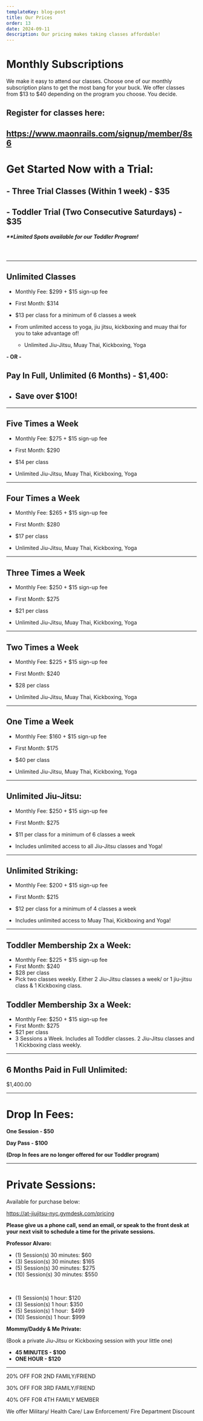 ```yaml
---
templateKey: blog-post
title: Our Prices
order: 13
date: 2024-09-11
description: Our pricing makes taking classes affordable!
---
```

# Monthly Subscriptions

We make it easy to attend our classes. Choose one of our monthly subscription plans to get the most bang for your buck. We offer classes from $13 to $40 depending on the program you choose. You decide.

## Register for classes here:

## <https://www.maonrails.com/signup/member/8s6>

# Get Started Now with a Trial:

## \- Three Trial Classes (Within 1 week) - $35

## \- Toddler Trial (Two Consecutive Saturdays) - $35

##### \*\*Limited Spots available for our Toddler Program!

 <br>

- - -

## Unlimited Classes
* Monthly Fee: $299 + $15 sign-up fee
* First Month: $314
* $13 per class for a minimum of 6 classes a week

* From unlimited access to yoga, jiu jitsu, kickboxing and muay thai for you to take advantage of! 

  * Unlimited Jiu-Jitsu, Muay Thai, Kickboxing, Yoga

**\- OR -** 

## Pay In Full, Unlimited (6 Months) - $1,400:

* ## Save over $100!

- - -

## Five Times a Week
  * Monthly Fee: $275 + $15 sign-up fee
  * First Month: $290
  * $14 per class

  * Unlimited Jiu-Jitsu, Muay Thai, Kickboxing, Yoga

- - -

## Four Times a Week
  * Monthly Fee: $265 + $15 sign-up fee
  * First Month: $280
  * $17 per class

  * Unlimited Jiu-Jitsu, Muay Thai, Kickboxing, Yoga

- - -

## Three Times a Week
  * Monthly Fee: $250 + $15 sign-up fee
  * First Month: $275
  * $21 per class

  * Unlimited Jiu-Jitsu, Muay Thai, Kickboxing, Yoga

- - -

## Two Times a Week
  * Monthly Fee: $225 + $15 sign-up fee
  * First Month: $240
  * $28 per class

  * Unlimited Jiu-Jitsu, Muay Thai, Kickboxing, Yoga

- - -

## One Time a Week
  * Monthly Fee: $160 + $15 sign-up fee
  * First Month: $175
  * $40 per class

  * Unlimited Jiu-Jitsu, Muay Thai, Kickboxing, Yoga


- - -

## Unlimited Jiu-Jitsu:
  * Monthly Fee: $250 + $15 sign-up fee
  * First Month: $275
  * $11 per class for a minimum of 6 classes a week

* Includes unlimited access to all Jiu-Jitsu classes and Yoga! 

- - -

## Unlimited Striking:
  * Monthly Fee: $200 + $15 sign-up fee
  * First Month: $215
  * $12 per class for a minimum of 4 classes a week

  * Includes unlimited access to Muay Thai, Kickboxing and Yoga! 

- - -

## Toddler Membership 2x a Week:
  * Monthly Fee: $225 + $15 sign-up fee
  * First Month: $240
  * $28 per class
  * Pick two classes weekly. Either 2 Jiu-Jitsu classes a week/ or 1  jiu-jitsu class & 1 Kickboxing class.  

## Toddler Membership 3x a Week:
  * Monthly Fee: $250 + $15 sign-up fee
  * First Month: $275
  * $21 per class
  * 3 Sessions a Week. Includes all Toddler classes. 2 Jiu-Jitsu classes and 1 Kickboxing class weekly.

---

## 6 Months Paid in Full Unlimited:
$1,400.00

---

# Drop In Fees:

**One Session - $50**

**Day Pass - $100**

**(Drop In fees are no longer offered for our Toddler program)**

- - -

# Private Sessions:

Available for purchase below:

<https://at-jiujitsu-nyc.gymdesk.com/pricing>

**Please give us a phone call, send an email, or speak to the front desk at your next visit to schedule a time for the private sessions.** 

**Professor Alvaro:**

* (1) Session(s) 30 minutes: $60
* (3) Session(s) 30 minutes: $165
* (5) Session(s) 30 minutes: $275
* (10) Session(s) 30 minutes: $550

<br>

* (1) Session(s) 1 hour: $120
* (3) Session(s) 1 hour: $350
* (5) Session(s) 1 hour:  $499
* (10) Session(s) 1 hour: $999


**Mommy/Daddy & Me Private:**

(Book a private Jiu-Jitsu or Kickboxing session with your little one)

* **45 MINUTES - $100**
* **ONE HOUR - $120**

- - -

20% OFF FOR  2ND FAMILY/FRIEND 

30% OFF FOR 3RD FAMILY/FRIEND

40% OFF FOR 4TH FAMILY MEMBER

We offer Military/ Health Care/ Law Enforcement/ Fire Department Discount
